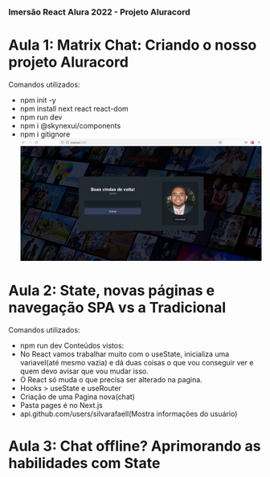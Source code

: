 ### Imersão React Alura 2022 - Projeto Aluracord
# Aula 1: Matrix Chat: Criando o nosso projeto Aluracord
Comandos utilizados: 
- npm init -y
- npm install next react react-dom
- npm run dev
- npm i @skynexui/components
- npm i gitignore
![Alt text](https://github.com/silvarafaell/Imersao_React_Aluracord/blob/main/images/Aula1.png?raw=true "Aula 1")

# Aula 2: State, novas páginas e navegação SPA vs a Tradicional
Comandos utilizados:
- npm run dev
Conteúdos vistos:
- No React vamos trabalhar muito com o useState, inicializa uma variavel(até mesmo vazia) e dá duas coisas o que vou conseguir ver e quem devo avisar que vou mudar isso.
- O React só muda o que precisa ser alterado na pagina.
- Hooks > useState e useRouter
- Criação de uma Pagina nova(chat)
- Pasta pages é no Next.js 
- api.github.com/users/silvarafaell(Mostra informações do usuário)

# Aula 3: Chat offline? Aprimorando as habilidades com State
